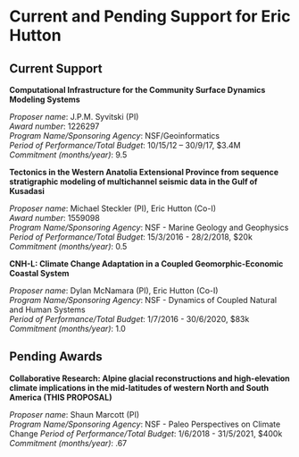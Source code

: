 # Current and Pending Support for Eric Hutton

## Current Support

**Computational Infrastructure for the Community Surface Dynamics Modeling Systems**

*Proposer name*: J.P.M. Syvitski (PI)  
*Award number*: 1226297  
*Program Name/Sponsoring Agency*: NSF/Geoinformatics  
*Period of Performance/Total Budget*: 10/15/12 – 30/9/17, $3.4M  
*Commitment (months/year)*: 9.5  

**Tectonics in the Western Anatolia Extensional Province from sequence stratigraphic modeling of multichannel seismic data in the Gulf of Kusadasi**

*Proposer name*: Michael Steckler (PI), Eric Hutton (Co-I)  
*Award number*: 1559098  
*Program Name/Sponsoring Agency*: NSF - Marine Geology and Geophysics  
*Period of Performance/Total Budget*: 15/3/2016 - 28/2/2018, $20k  
*Commitment (months/year)*: 0.5  

**CNH-L: Climate Change Adaptation in a Coupled Geomorphic-Economic Coastal System**

*Proposer name*: Dylan McNamara (PI), Eric Hutton (Co-I)  
*Program Name/Sponsoring Agency*: NSF - Dynamics of Coupled Natural and Human Systems  
*Period of Performance/Total Budget*: 1/7/2016 - 30/6/2020, $83k  
*Commitment (months/year)*: 1.0  


## Pending Awards   

**Collaborative Research: Alpine glacial reconstructions and high-elevation
climate implications in the mid-latitudes of western North and South America
(THIS PROPOSAL)**

*Proposer name*: Shaun Marcott (PI)  
*Program Name/Sponsoring Agency*: NSF - Paleo Perspectives on Climate Change
*Period of Performance/Total Budget*: 1/6/2018 - 31/5/2021, $400k  
*Commitment (months/year)*: .67
